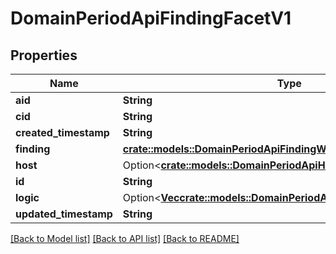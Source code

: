 # DomainPeriodApiFindingFacetV1

## Properties

Name | Type | Description | Notes
------------ | ------------- | ------------- | -------------
**aid** | **String** |  |
**cid** | **String** |  |
**created_timestamp** | **String** |  |
**finding** | [**crate::models::DomainPeriodApiFindingWithRuleV1**](domain.APIFindingWithRuleV1.md) |  |
**host** | Option<[**crate::models::DomainPeriodApiHostInfoFacetV1**](domain.APIHostInfoFacetV1.md)> |  | [optional]
**id** | **String** |  |
**logic** | Option<[**Vec<crate::models::DomainPeriodApiEvaluationLogicItemV1>**](domain.APIEvaluationLogicItemV1.md)> |  | [optional]
**updated_timestamp** | **String** |  |

[[Back to Model list]](./README.md#documentation-for-models) [[Back to API list]](./README.md#documentation-for-api-endpoints) [[Back to README]](../README.md)
